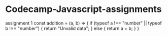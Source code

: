 # Codecamp-Javascript-assignments
assignment 1
const addition = (a, b) => {
    if (typeof a !== "number" || typeof b !== "number") {
        return "Unvalid data";
    } else {
	return a + b;
    }
}
